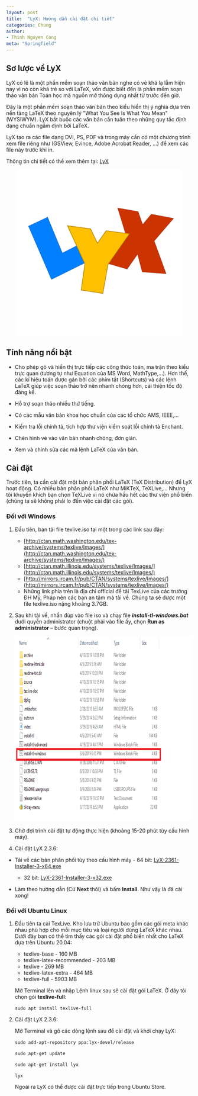 ```yaml
---
layout: post
title:  "LyX: Hướng dẫn cài đặt chi tiết"
categories: Chung
author:
- Thinh Nguyen Cong
meta: "Springfield"
---
```

## Sơ lược về LyX
LyX có lẽ là một phần mềm soạn thảo văn bản nghe có vẻ khá lạ lẫm hiện nay vì nó còn khá trẻ so với LaTeX, vốn được biết đến là phần mềm soạn thảo văn bản Toán học mã nguồn mở thông dụng nhất từ trước đến giờ.

Đây là một phần mềm soạn thảo văn bản theo kiểu hiển thị ý nghĩa dựa trên nền tảng LaTeX theo nguyên lý "What You See Is What You Mean"(WYSIWYM). LyX bắt buộc các văn bản cần tuân theo những quy tắc định dạng chuẩn ngầm định bởi LaTeX.

LyX tạo ra các file dạng DVI, PS, PDF và trong máy cần có một chương trình xem file riêng như (GSView, Evince, Adobe Acrobat Reader, ...) để xem các file này trước khi in.

Thông tin chi tiết có thể xem thêm tại: [LyX](https://www.lyx.org/)
<p align="center">
<img width="450px" height="450px" src="../image/lyx_logo.png">
</p>

## Tính năng nổi bật 
- Cho phép gõ và hiển thị trực tiếp các công thức toán, ma trận theo kiểu trực quan (tương tự như Equation của MS Word, MathType,...). Hơn thế, các kí hiệu toán được gán bởi các phím tắt (Shortcuts) và các lệnh LaTeX giúp việc soạn thảo trở nên nhanh chóng hơn, cải thiện tốc độ đáng kể.

- Hỗ trợ soạn thảo nhiều thứ tiếng.

- Có các mẫu văn bản khoa học chuẩn của các tổ chức AMS, IEEE,...

- Kiểm tra lỗi chính tả, tích hợp thư viện kiểm soát lỗi chính tả Enchant.

- Chèn hình vè vào văn bản nhanh chóng, đơn giản.

- Xem và chỉnh sửa các mã lệnh LaTeX của văn bản.

## Cài đặt
Trước tiên, ta cần cài đặt một bản phân phối LaTeX (TeX Distribution) để LyX hoạt động. Có nhiều bản phân phối LaTeX như MiKTeX, TeXLive,... Nhưng tôi khuyến khích bạn chọn TeXLive vì nó chứa hầu hết các thư viện phổ biến (chúng ta sẽ không phải lo đến việc cài đặt các gói).
### Đối với Windows
1. Đầu tiên, bạn tải file texlive.iso tại một trong các link sau đây:
   - [http://ctan.math.washington.edu/tex-archive/systems/texlive/Images/](http://ctan.math.washington.edu/tex-archive/systems/texlive/Images/)
   - [http://ctan.math.illinois.edu/systems/texlive/Images/](http://ctan.math.illinois.edu/systems/texlive/Images/)
   - [http://mirrors.ircam.fr/pub/CTAN/systems/texlive/Images/](http://mirrors.ircam.fr/pub/CTAN/systems/texlive/Images/)
   - Những link phía trên là địa chỉ official để tải TexLive của các trường ĐH Mỹ, Pháp nên các bạn an tâm mà tải về. Chúng ta sẽ được một file texlive.iso nặng khoảng 3.7GB.

2. Sau khi tải về, nhấn đúp vào file iso và chạy file ***install-tl-windows.bat*** dưới quyền administrator (chuột phải vào file ấy, chọn **Run as administrator** – bước quan trọng).
   <p align="center"><img width="700px" height="500px" src="image/texlive_install.png"></p>

2. Chờ đợi trình cài đặt tự động thực hiện (khoảng 15-20 phút tùy cấu hình máy).

3. Cài đặt LyX 2.3.6:
- Tải về các bản phân phối tùy theo cấu hình máy
      - 64 bit: [LyX-2361-Installer-3-x64.exe](https://ftp.lip6.fr/pub/lyx/bin/2.3.6/LyX-2361-Installer-3-x64.exe)
     - 32 bit: [LyX-2361-Installer-3-x32.exe](https://ftp.lip6.fr/pub/lyx/bin/2.3.6/LyX-2361-Installer-3-x32.exe)
  
- Làm theo hướng dẫn (Cứ **Next** thôi) và bấm **Install**. Như vậy là đã cài xong!

### Đối với Ubuntu Linux
1. Đầu tiên ta cài TexLive. Kho lưu trữ Ubuntu bao gồm các gói meta khác nhau phù hợp cho mỗi mục tiêu và loại người dùng LaTeX khác nhau. Dưới đây bạn có thể tìm thấy các gói cài đặt phổ biến nhất cho LaTeX dựa trên Ubuntu 20.04:
    - texlive-base - 160 MB
    - texlive-latex-recommended - 203 MB
    - texlive - 269 MB
    - texlive-latex-extra - 464 MB
    - texlive-full - 5903 MB

    Mở Terminal lên và nhập Lệnh linux sau sẽ cài đặt gói LaTeX. Ở đây tôi chọn gói **texlive-full**:
    ```
    sudo apt install texlive-full
    ```

2. Cài đặt LyX 2.3.6:

    Mở Terminal và gõ các dòng lệnh sau để cài đặt và khởi chạy LyX:

    ```
    sudo add-apt-repository ppa:lyx-devel/release
    ```
    ```
    sudo apt-get update
    ```
    ```
    sudo apt-get install lyx
    ```
    ```
    lyx
    ```
    Ngoài ra LyX có thể được cài đặt trực tiếp trong Ubuntu Store.
